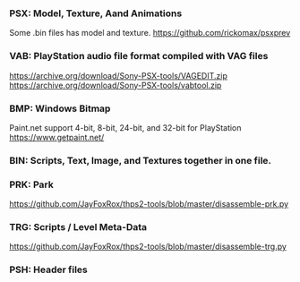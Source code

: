### PSX: Model, Texture, Aand Animations
Some .bin files has model and texture. https://github.com/rickomax/psxprev

### VAB: PlayStation audio file format compiled with VAG files
https://archive.org/download/Sony-PSX-tools/VAGEDIT.zip
https://archive.org/download/Sony-PSX-tools/vabtool.zip

### BMP: Windows Bitmap
Paint.net support 4-bit, 8-bit, 24-bit, and 32-bit for PlayStation
https://www.getpaint.net/

### BIN: Scripts, Text, Image, and Textures together in one file.

### PRK: Park
https://github.com/JayFoxRox/thps2-tools/blob/master/disassemble-prk.py

### TRG: Scripts / Level Meta-Data
https://github.com/JayFoxRox/thps2-tools/blob/master/disassemble-trg.py

### PSH: Header files
